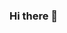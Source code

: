 ### Hi there 👋

<!--
**QuentinHansmann/QuentinHansmann** is a ✨ _special_ ✨ repository because its `README.md` (this file) appears on your GitHub profile.

Here are some ideas to get you started:

- 🔭 I’m currently working on ...
- 🌱 I’m currently learning 
- 👯 I’m looking to collaborate on ...
- 🤔 I’m looking for help with ...
- 💬 Ask me about ...
- 📫 How to reach me: hansmann.q@gmail.com
- 😄 Want to see more: https://www.linkedin.com/in/quentin-hansmann/

